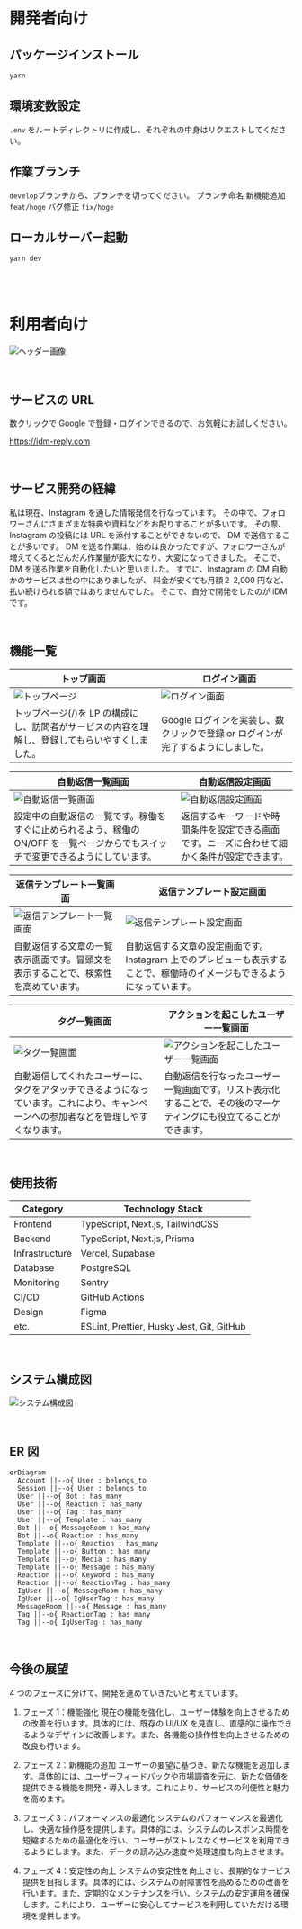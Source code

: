 # 開発者向け

## パッケージインストール

```bash
yarn
```

## 環境変数設定

`.env` をルートディレクトリに作成し、それぞれの中身はリクエストしてください。

## 作業ブランチ

`develop`ブランチから、ブランチを切ってください。
ブランチ命名
新機能追加 `feat/hoge`
バグ修正 `fix/hoge`

## ローカルサーバー起動

```bash
yarn dev
```

<br />
<br />

# 利用者向け

![ヘッダー画像](/docs/img/header.png)

<br />

## サービスの URL

数クリックで Google で登録・ログインできるので、お気軽にお試しください。

https://idm-reply.com

<br />

## サービス開発の経緯

私は現在、Instagram を通した情報発信を行なっています。
その中で、フォロワーさんにさまざまな特典や資料などをお配りすることが多いです。
その際、Instagram の投稿には URL を添付することができないので、
DM で送信することが多いです。
DM を送る作業は、始めは良かったですが、フォロワーさんが増えてくるとだんだん作業量が膨大になり、大変になってきました。
そこで、DM を送る作業を自動化したいと思いました。
すでに、Instagram の DM 自動かのサービスは世の中にありましたが、
料金が安くても月額２ 2,000 円など、払い続けられる額ではありませんでした。
そこで、自分で開発をしたのが iDM です。

<br />

## 機能一覧

| トップ画面                                                                                      | 　ログイン画面                                                                  |
| ----------------------------------------------------------------------------------------------- | ------------------------------------------------------------------------------- |
| ![トップページ](/docs/img/header.png)                                                           | ![ログイン画面](/docs/img/login.png)                                            |
| トップページ(/)を LP の構成にし、訪問者がサービスの内容を理解し、登録してもらいやすくしました。 | Google ログインを実装し、数クリックで登録 or ログインが完了するようにしました。 |

| 自動返信一覧画面                                                                                                                 | 自動返信設定画面                                                                             |
| -------------------------------------------------------------------------------------------------------------------------------- | -------------------------------------------------------------------------------------------- |
| ![自動返信一覧画面](/docs/img/reply_list.png)                                                                                    | ![自動返信設定画面](/docs/img/reply_detail.png)                                              |
| 設定中の自動返信の一覧です。稼働をすぐに止められるよう、稼働の ON/OFF を一覧ページからでもスイッチで変更できるようにしています。 | 返信するキーワードや時間条件を設定できる画面です。ニーズに合わせて細かく条件が設定できます。 |

| 返信テンプレート一覧画面                                                           | 　 返信テンプレート設定画面                                                                                              |
| ---------------------------------------------------------------------------------- | ------------------------------------------------------------------------------------------------------------------------ |
| ![返信テンプレート一覧画面](/docs/img/template_list.png)                           | ![返信テンプレート設定画面](/docs/img/template_detail.png)                                                               |
| 自動返信する文章の一覧表示画面です。冒頭文を表示することで、検索性を高めています。 | 自動返信する文章の設定画面です。Instagram 上でのプレビューも表示することで、稼働時のイメージもできるようになっています。 |

| タグ一覧画面                                                                                                                         | アクションを起こしたユーザー一覧画面                                                                               |
| ------------------------------------------------------------------------------------------------------------------------------------ | ------------------------------------------------------------------------------------------------------------------ |
| ![タグ一覧画面](/docs/img/tag_list.png)                                                                                              | ![アクションを起こしたユーザー一覧画面](/docs/img/user_list.png)                                                   |
| 自動返信してくれたユーザーに、タグをアタッチできるようになっています。これにより、キャンペーンへの参加者などを管理しやすくなります。 | 自動返信を行なったユーザー一覧画面です。リスト表示化することで、その後のマーケティングにも役立てることができます。 |

<br />

## 使用技術

| Category       | Technology Stack                          |
| -------------- | ----------------------------------------- |
| Frontend       | TypeScript, Next.js, TailwindCSS          |
| Backend        | TypeScript, Next.js, Prisma               |
| Infrastructure | Vercel, Supabase                          |
| Database       | PostgreSQL                                |
| Monitoring     | Sentry                                    |
| CI/CD          | GitHub Actions                            |
| Design         | Figma                                     |
| etc.           | ESLint, Prettier, Husky Jest, Git, GitHub |

<br />

## システム構成図

![システム構成図](/docs/img/system.png)

<br />

## ER 図

```mermaid
erDiagram
  Account ||--o{ User : belongs_to
  Session ||--o{ User : belongs_to
  User ||--o{ Bot : has_many
  User ||--o{ Reaction : has_many
  User ||--o{ Tag : has_many
  User ||--o{ Template : has_many
  Bot ||--o{ MessageRoom : has_many
  Bot ||--o{ Reaction : has_many
  Template ||--o{ Reaction : has_many
  Template ||--o{ Button : has_many
  Template ||--o{ Media : has_many
  Template ||--o{ Message : has_many
  Reaction ||--o{ Keyword : has_many
  Reaction ||--o{ ReactionTag : has_many
  IgUser ||--o{ MessageRoom : has_many
  IgUser ||--o{ IgUserTag : has_many
  MessageRoom ||--o{ Message : has_many
  Tag ||--o{ ReactionTag : has_many
  Tag ||--o{ IgUserTag : has_many
```

<br />

## 今後の展望

4 つのフェーズに分けて、開発を進めていきたいと考えています。

1. フェーズ 1：機能強化
   現在の機能を強化し、ユーザー体験を向上させるための改善を行います。具体的には、既存の UI/UX を見直し、直感的に操作できるようなデザインに改善します。また、各機能の操作性を向上させるための改良も行います。

2. フェーズ 2：新機能の追加
   ユーザーの要望に基づき、新たな機能を追加します。具体的には、ユーザーフィードバックや市場調査を元に、新たな価値を提供できる機能を開発・導入します。これにより、サービスの利便性と魅力を高めます。

3. フェーズ 3：パフォーマンスの最適化
   システムのパフォーマンスを最適化し、快適な操作感を提供します。具体的には、システムのレスポンス時間を短縮するための最適化を行い、ユーザーがストレスなくサービスを利用できるようにします。また、データの読み込み速度や処理速度も向上させます。

4. フェーズ 4：安定性の向上
   システムの安定性を向上させ、長期的なサービス提供を目指します。具体的には、システムの耐障害性を高めるための改善を行います。また、定期的なメンテナンスを行い、システムの安定運用を確保します。これにより、ユーザーに安心してサービスを利用していただける環境を提供します。
